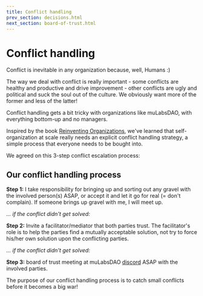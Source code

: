 ```yaml
---
title: Conflict handling
prev_section: decisions.html
next_section: board-of-trust.html
---
```


Conflict handling
=================

Conflict is inevitable in any organization because, well, Humans :)

The way we deal with conflict is really important - some conflicts are healthy and productive and drive improvement - other conflicts are ugly and political and suck the soul out of the culture. We obviously want more of the former and less of the latter!

Conflict handling gets a bit tricky with organizations like muLabsDAO, with everything bottom-up and no managers. 

Inspired by the book [Reinventing Organizations](http://www.reinventingorganizations.com), we've learned that self-organization at scale really needs an explicit conflict handling strategy, a simple process that everyone needs to be bought into.

We agreed on this 3-step conflict escalation process:

Our conflict handling process
---------------------------------------------------

**Step 1:** I take responsibility for bringing up and sorting out any gravel with the involved person(s) ASAP, or accept it and let it go for real (= don't complain). If someone brings up gravel with me, I will meet up.

*... if the conflict didn't get solved:*

**Step 2:** Invite a facilitator/mediator that both parties trust. The facilitator's role is to help the parties find a mutually acceptable solution, not try to force his/her own solution upon the conflicting parties.

*... if the conflict didn't get solved:*

**Step 3:** board of trust meeting at muLabsDAO [discord](https://discord.gg/SvFVXTQsy4) ASAP with the involved parties.

The purpose of our conflict handling process is to catch small conflicts before it becomes a big war!